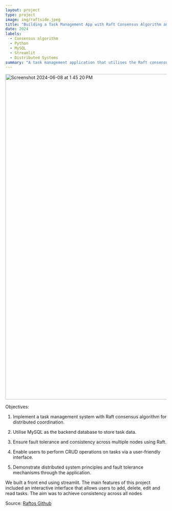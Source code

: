 ```yaml
---
layout: project
type: project
image: img/raftside.jpeg
title: "Building a Task Management App with Raft Consensus Algorithm and MySQL"
date: 2024
labels:
  - Consensus algorithm
  - Python
  - MySQL
  - Streamlit
  - Distributed Systems
summary: "A task management application that utilises the Raft consensus algorithm to ensure consistency and fault tolerance across multiple nodes."
---
```

<img width="1018" alt="Screenshot 2024-06-08 at 1 45 20 PM" src="https://github.com/pranathipraveen1402/pranathipraveen1402.github.io/assets/105574251/b32bbdf5-ec09-409a-8797-753447d12d49">

Objectives:
1. Implement a task management system with Raft consensus algorithm for distributed
coordination.

2. Utilise MySQL as the backend database to store task data.
   
3. Ensure fault tolerance and consistency across multiple nodes using Raft.

4. Enable users to perform CRUD operations on tasks via a user-friendly interface.

5. Demonstrate distributed system principles and fault tolerance mechanisms through
the application.

We built a front end using streamlit. The main features of this project included an interactive interface that allows users to add, delete, edit and read tasks. The aim was to achieve consistency across all nodes
 
Source: <a href="https://github.com/pranathipraveen1402/Raftos">Raftos Github</a>
